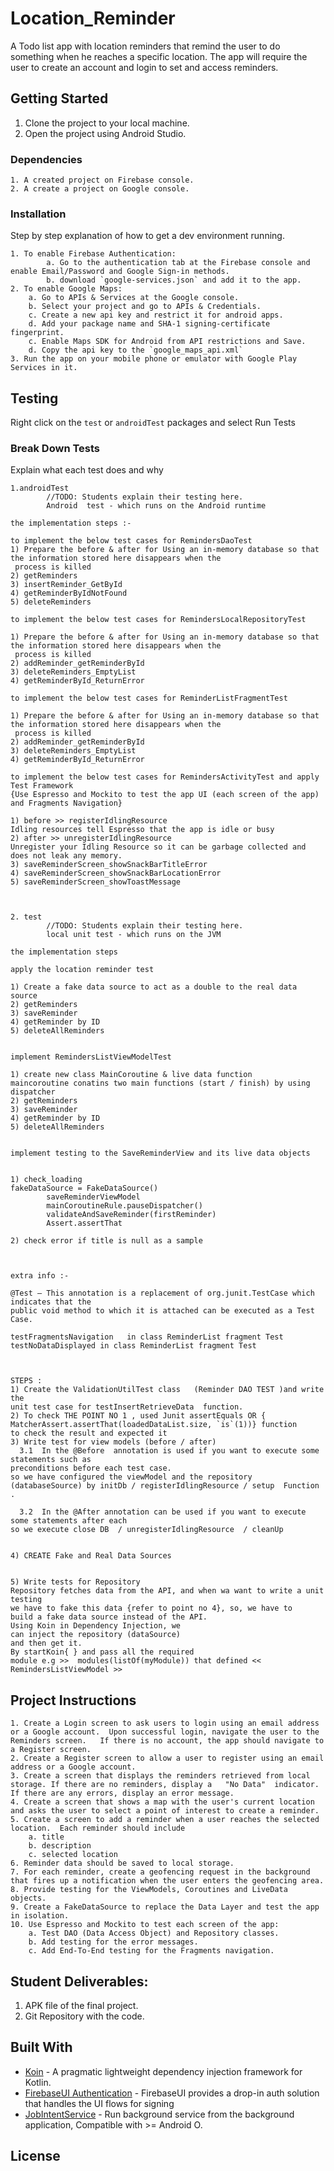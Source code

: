 # Location_Reminder


A Todo list app with location reminders that remind the user to do something when he reaches a specific location. The app will require the user to create an account and login to set and access reminders.

## Getting Started

1. Clone the project to your local machine.
2. Open the project using Android Studio.

### Dependencies

```
1. A created project on Firebase console.
2. A create a project on Google console.
```

### Installation

Step by step explanation of how to get a dev environment running.

```
1. To enable Firebase Authentication:
        a. Go to the authentication tab at the Firebase console and enable Email/Password and Google Sign-in methods.
        b. download `google-services.json` and add it to the app.
2. To enable Google Maps:
    a. Go to APIs & Services at the Google console.
    b. Select your project and go to APIs & Credentials.
    c. Create a new api key and restrict it for android apps.
    d. Add your package name and SHA-1 signing-certificate fingerprint.
    c. Enable Maps SDK for Android from API restrictions and Save.
    d. Copy the api key to the `google_maps_api.xml`
3. Run the app on your mobile phone or emulator with Google Play Services in it.
```

## Testing

Right click on the `test` or `androidTest` packages and select Run Tests

### Break Down Tests

Explain what each test does and why

```
1.androidTest
        //TODO: Students explain their testing here.
        Android  test - which runs on the Android runtime
		
the implementation steps :- 

to implement the below test cases for RemindersDaoTest
1) Prepare the before & after for Using an in-memory database so that the information stored here disappears when the
 process is killed
2) getReminders
3) insertReminder_GetById
4) getReminderByIdNotFound
5) deleteReminders

to implement the below test cases for RemindersLocalRepositoryTest

1) Prepare the before & after for Using an in-memory database so that the information stored here disappears when the
 process is killed
2) addReminder_getReminderById
3) deleteReminders_EmptyList
4) getReminderById_ReturnError

to implement the below test cases for ReminderListFragmentTest

1) Prepare the before & after for Using an in-memory database so that the information stored here disappears when the
 process is killed
2) addReminder_getReminderById
3) deleteReminders_EmptyList
4) getReminderById_ReturnError

to implement the below test cases for RemindersActivityTest and apply Test Framework
{Use Espresso and Mockito to test the app UI (each screen of the app) and Fragments Navigation}

1) before >> registerIdlingResource
Idling resources tell Espresso that the app is idle or busy
2) after >> unregisterIdlingResource
Unregister your Idling Resource so it can be garbage collected and does not leak any memory.
3) saveReminderScreen_showSnackBarTitleError
4) saveReminderScreen_showSnackBarLocationError
5) saveReminderScreen_showToastMessage


        
2. test
        //TODO: Students explain their testing here.
        local unit test - which runs on the JVM 

the implementation steps 

apply the location reminder test 

1) Create a fake data source to act as a double to the real data source
2) getReminders
3) saveReminder
4) getReminder by ID 
5) deleteAllReminders


implement RemindersListViewModelTest  

1) create new class MainCoroutine & live data function 
maincoroutine conatins two main functions (start / finish) by using dispatcher 
2) getReminders
3) saveReminder
4) getReminder by ID 
5) deleteAllReminders


implement testing to the SaveReminderView and its live data objects


1) check_loading
fakeDataSource = FakeDataSource()
        saveReminderViewModel 
        mainCoroutineRule.pauseDispatcher()
        validateAndSaveReminder(firstReminder)
        Assert.assertThat

2) check error if title is null as a sample 


        
extra info :- 
        
@Test – This annotation is a replacement of org.junit.TestCase which indicates that the 
public void method to which it is attached can be executed as a Test Case.

testFragmentsNavigation   in class ReminderList fragment Test 
testNoDataDisplayed in class ReminderList fragment Test 



STEPS :  
1) Create the ValidationUtilTest class   (Reminder DAO TEST )and write the 
unit test case for testInsertRetrieveData  function.
2) To check THE POINT NO 1 , used Junit assertEquals OR { MatcherAssert.assertThat(loadedDataList.size, `is`(1))} function 
to check the result and expected it
3) Write test for view models (before / after)
  3.1  In the @Before  annotation is used if you want to execute some statements such as 
preconditions before each test case.
so we have configured the viewModel and the repository (databaseSource) by initDb / registerIdlingResource / setup  Function .

  3.2  In the @After annotation can be used if you want to execute some statements after each 
so we execute close DB  / unregisterIdlingResource  / cleanUp 


4) CREATE Fake and Real Data Sources 


5) Write tests for Repository
Repository fetches data from the API, and when wa want to write a unit testing 
we have to fake this data {refer to point no 4}, so, we have to 
build a fake data source instead of the API.
Using Koin in Dependency Injection, we 
can inject the repository (dataSource) 
and then get it.
By startKoin{ } and pass all the required 
module e.g >>  modules(listOf(myModule)) that defined << RemindersListViewModel >>           

```

## Project Instructions
    1. Create a Login screen to ask users to login using an email address or a Google account.  Upon successful login, navigate the user to the Reminders screen.   If there is no account, the app should navigate to a Register screen.
    2. Create a Register screen to allow a user to register using an email address or a Google account.
    3. Create a screen that displays the reminders retrieved from local storage. If there are no reminders, display a   "No Data"  indicator.  If there are any errors, display an error message.
    4. Create a screen that shows a map with the user's current location and asks the user to select a point of interest to create a reminder.
    5. Create a screen to add a reminder when a user reaches the selected location.  Each reminder should include
        a. title
        b. description
        c. selected location
    6. Reminder data should be saved to local storage.
    7. For each reminder, create a geofencing request in the background that fires up a notification when the user enters the geofencing area.
    8. Provide testing for the ViewModels, Coroutines and LiveData objects.
    9. Create a FakeDataSource to replace the Data Layer and test the app in isolation.
    10. Use Espresso and Mockito to test each screen of the app:
        a. Test DAO (Data Access Object) and Repository classes.
        b. Add testing for the error messages.
        c. Add End-To-End testing for the Fragments navigation.


## Student Deliverables:

1. APK file of the final project.
2. Git Repository with the code.

## Built With

* [Koin](https://github.com/InsertKoinIO/koin) - A pragmatic lightweight dependency injection framework for Kotlin.
* [FirebaseUI Authentication](https://github.com/firebase/FirebaseUI-Android/blob/master/auth/README.md) - FirebaseUI provides a drop-in auth solution that handles the UI flows for signing
* [JobIntentService](https://developer.android.com/reference/androidx/core/app/JobIntentService) - Run background service from the background application, Compatible with >= Android O.

## License
